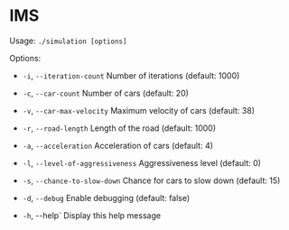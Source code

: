 # IMS

Usage: ```./simulation [options]```

Options:
- `-i`, `--iteration-count`           Number of iterations (default: 1000)
- `-c`, `--car-count`                 Number of cars (default: 20)
- `-v`, `--car-max-velocity`          Maximum velocity of cars (default: 38)
- `-r`, `--road-length`               Length of the road (default: 1000)
- `-a`, `--acceleration`              Acceleration of cars (default: 4)
- `-l`, `--level-of-aggressiveness`   Aggressiveness level (default: 0)
- `-s`, `--chance-to-slow-down`       Chance for cars to slow down (default: 15)
- `-d`, `--debug`                     Enable debugging (default: false)

- `-h`, --help`                       Display this help message
